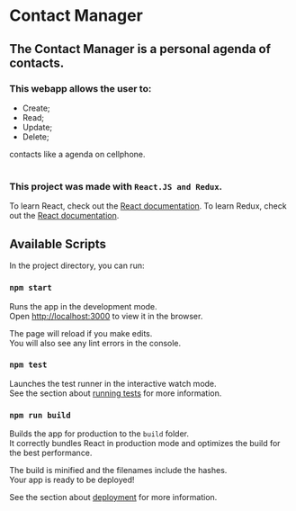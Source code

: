 # Contact Manager

## The Contact Manager is a personal agenda of contacts. 

### This webapp allows the user to:
- Create; 
- Read;
- Update; 
- Delete;

contacts like a agenda on cellphone.

#
### This project was made with `React.JS and Redux`.

To learn React, check out the [React documentation](https://reactjs.org/).
To learn Redux, check out the [React documentation](https://redux.js.org/).

## Available Scripts

In the project directory, you can run:

### `npm start`

Runs the app in the development mode.<br>
Open [http://localhost:3000](http://localhost:3000) to view it in the browser.

The page will reload if you make edits.<br>
You will also see any lint errors in the console.

### `npm test`

Launches the test runner in the interactive watch mode.<br>
See the section about [running tests](https://facebook.github.io/create-react-app/docs/running-tests) for more information.

### `npm run build`

Builds the app for production to the `build` folder.<br>
It correctly bundles React in production mode and optimizes the build for the best performance.

The build is minified and the filenames include the hashes.<br>
Your app is ready to be deployed!

See the section about [deployment](https://facebook.github.io/create-react-app/docs/deployment) for more information.